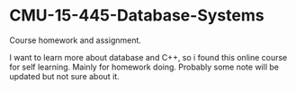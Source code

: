 # CMU-15-445-Database-Systems
Course homework and assignment.

I want to learn more about database and C++, so i found this online course for self learning.
Mainly for homework doing. Probably some note will be updated but not sure about it.
